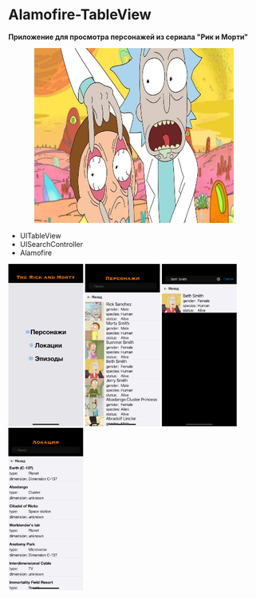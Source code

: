 # Alamofire-TableView


**Приложение для просмотра персонажей из сериала "Рик и Морти"**

<p align="center">
<img src="https://github.com/Demiantcev/Alamofire-TableView/blob/main/Presention/e8572496-b0fa-4222-bcf3-ab13dea8de48.jpg"
width="400" height="350">

* UITableView
* UISearchController
* Alamofire

<img src="https://github.com/Demiantcev/Alamofire-TableView/blob/main/Presention/Simulator%20Screen%20Shot%20-%20iPhone%2014%20Pro%20-%202023-02-13%20at%2022.11.09.png"
width="150" height="325">
<img src="https://github.com/Demiantcev/Alamofire-TableView/blob/main/Presention/Simulator%20Screen%20Shot%20-%20iPhone%2014%20Pro%20-%202023-02-13%20at%2022.11.23.png"
width="150" height="325">
<img src="https://github.com/Demiantcev/Alamofire-TableView/blob/main/Presention/Simulator%20Screen%20Shot%20-%20iPhone%2014%20Pro%20-%202023-02-13%20at%2022.11.35.png"
width="150" height="325">
<img src="https://github.com/Demiantcev/Alamofire-TableView/blob/main/Presention/Simulator%20Screen%20Shot%20-%20iPhone%2014%20Pro%20-%202023-02-13%20at%2022.11.46.png"
width="150" height="325">
  
